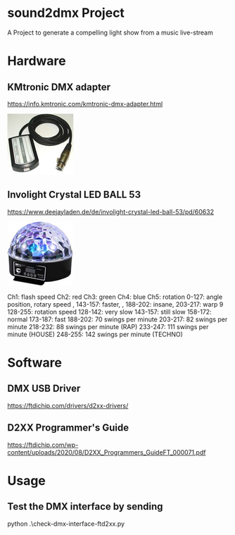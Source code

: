 # sound2dmx Project
A Project to generate a compelling light show from a music live-stream

# Hardware
## KMtronic DMX adapter
https://info.kmtronic.com/kmtronic-dmx-adapter.html

![KMtronic DMX adapter](./images/kmtronic-usb-dmx-thumb.jpg)

## Involight Crystal LED BALL 53
https://www.deejayladen.de/de/involight-crystal-led-ball-53/pd/60632

![Involight Crystal LED BALL 53](./images/involight-crystal-led-ball-53-thumb.jpg)

Ch1: flash speed
Ch2: red
Ch3: green
Ch4: blue
Ch5: rotation
  0-127: angle position, rotary speed , 143-157: faster, , 188-202: insane, 203-217: warp 9
  128-255: rotation speed
    128-142: very slow
    143-157: still slow 
    158-172: normal 
    173-187: fast
    188-202: 70 swings per minute
    203-217: 82 swings per minute
    218-232: 88 swings per minute (RAP)
    233-247: 111 swings per minute (HOUSE)
    248-255: 142 swings per minute (TECHNO)
  
# Software
## DMX USB Driver
https://ftdichip.com/drivers/d2xx-drivers/

## D2XX Programmer's Guide
https://ftdichip.com/wp-content/uploads/2020/08/D2XX_Programmers_GuideFT_000071.pdf


# Usage
## Test the DMX interface by sending 
python .\check-dmx-interface-ftd2xx.py
